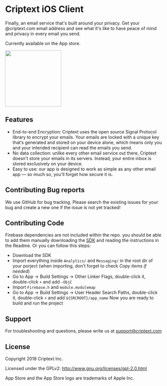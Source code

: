 # Criptext iOS Client

Finally, an email service that's built around your privacy. Get your @criptext.com email address and see what it's like to have peace of mind and privacy in every email you send.

Currently available on the App store.

<a href="https://itunes.apple.com/gt/app/criptext-secure-email/id1377890297?l=en&mt=8" target="_blank"><img src="https://cdn.criptext.com/Email/images/emailhome/go-apple.png" width="180px"/></a>

## Features

- End-to-end Encryption: Criptext uses the open source Signal Protocol library to encrypt your emails. Your emails are locked with a unique key that‘s generated and stored on your device alone, which means only you and your intended recipient can read the emails you send.
- No data collection: unlike every other email service out there, Criptext doesn't store your emails in its servers. Instead, your entire inbox is stored exclusively on your device.
- Easy to use: our app is designed to work as simple as any other email app — so much so, you'll forget how secure it is.

## Contributing Bug reports

We use GitHub for bug tracking. Please search the existing issues for your bug and create a new one if the issue is not yet tracked!

## Contributing Code

Firebase dependencies are not included within the repo. you should be able to add them manually downloading the [SDK](https://firebase.google.com/download/ios) and reading the instructions in the Readme. Or you can follow this steps:
- Download the SDK
- Import everything inside `Analytics/` and `Messaging/` in the root dir of your porject (when importing, don't forget to check *Copy items if needed*)
- Go to App -> Build Settings -> Other Linker Flags, double-click it, double-click `+` and add `-ObjC`
- Import `Firebase.h` and `module.modulemap`
- Go to App -> Build Settings -> User Header Search Paths, double-click it, double-click `+` and add `${SRCROOT}/app_name`
Now you are ready to build and run the project

## Support

For troubleshooting and questions, please write us at <a href="mailto:support@criptext.com">support@criptext.com</a>

## License 

Copyright 2018 Criptext Inc.

Licensed under the GPLv2: http://www.gnu.org/licenses/gpl-2.0.html

App Store and the App Store logo are trademarks of Apple Inc.
